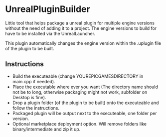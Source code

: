 # UnrealPluginBuilder

Little tool that helps package a unreal plugin for multiple engine versions without the need of adding it to a project. 
The engine versions to build for have to be installed via the UnrealLauncher.

This plugin automatically changes the engine version within the .uplugin file of the plugin to be built.

## Instructions
- Build the executeable (change YOUREPICGAMESDIRECTORY in main.cpp if needed).
- Place the executable where ever you want (The directory name should not be to long, otherwise packaging might not work, subfolder on Desktop is fine).
- Drop a plugin folder (of the plugin to be built) onto the executeable and follow the instructions.
- Packaged plugin will be output next to the executeable, one folder per version.
- Optional marketplace deployment option. Will remove folders like binary/intermediate and zip it up.

